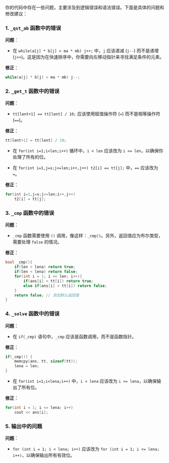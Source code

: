 你的代码中存在一些问题，主要涉及到逻辑错误和语法错误。下面是具体的问题和修改建议：

### 1. `_qst_ab` 函数中的错误

**问题**：
- 在 `while(a[j] * b[j] > ma * mb) j++;` 中，`j` 应该递减 (`j--`) 而不是递增 (`j++`)。这是因为在快速排序中，你需要向左移动指针来寻找满足条件的元素。

**修正**：
```cpp
while(a[j] * b[j] > ma * mb) j--;
```

### 2. `_get_t` 函数中的错误

**问题**：
- `tt[lent+1] == tt[lent] / 10;` 应该使用赋值操作符 (`=`) 而不是相等操作符 (`==`)。

**修正**：
```cpp
tt[lent+1] = tt[lent] / 10;
```

- 在 `for(int i=1;i<len;i++)` 循环中，`i < len` 应该改为 `i <= len`，以确保你处理了所有的位。

- 在 `for(int i=1,j=x;j<=len;i++,j++) t2[i] == tt[j];` 中，`==` 应该改为 `=`。

**修正**：
```cpp
for(int i=1,j=x;j<=len;i++,j++)
    t2[i] = tt[j];
```

### 3. `_cmp` 函数中的错误

**问题**：
- `_cmp` 函数需要使用 `()` 调用，像这样：`_cmp()`。另外，返回值应为布尔类型，需要处理 `false` 的情况。

**修正**：
```cpp
bool _cmp(){
    if(len > lena) return true;
    if(len < lena) return false;
    for(int i = 1; i <= len; i++){
        if(ans[i] < tt[i]) return true;
        else if(ans[i] > tt[i]) return false;
    }
    return false; // 添加默认返回值
}
```

### 4. `_solve` 函数中的错误

**问题**：
- 在 `if(_cmp)` 语句中，`_cmp` 应该是函数调用，而不是函数指针。

**修正**：
```cpp
if(_cmp()) {
    memcpy(ans, tt, sizeof(tt));
    lena = len;
}
```

- 在 `for(int i=1;i<lena;i++)` 中，`i < lena` 应该改为 `i <= lena`，以确保输出了所有位。

**修正**：
```cpp
for(int i = 1; i <= lena; i++)
    cout << ans[i];
```

### 5. 输出中的问题

**问题**：

- `for (int i = 1; i < lena; i++)` 应该改为 `for (int i = 1; i <= lena; i++)`，以确保输出所有有效位。